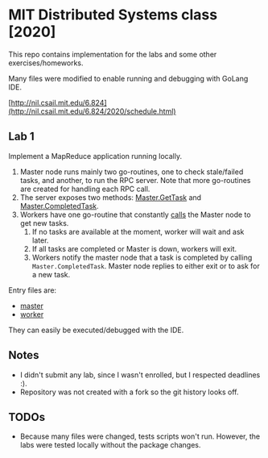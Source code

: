 # MIT Distributed Systems class [2020]

This repo contains implementation for the labs and some other exercises/homeworks.

Many files were modified to enable running and debugging with GoLang IDE. 

[http://nil.csail.mit.edu/6.824](http://nil.csail.mit.edu/6.824/2020/schedule.html)

## Lab 1
Implement a MapReduce application running locally.

1. Master node runs mainly two go-routines, one to check stale/failed tasks, and another, to run the RPC server. 
   Note that more go-routines are created for handling each RPC call.
2. The server exposes two methods: 
   [Master.GetTask](https://github.com/Sebusml/mit-6.824_2020/blob/main/src/mr/master.go#L101) and
   [Master.CompletedTask](https://github.com/Sebusml/mit-6.824_2020/blob/main/src/mr/master.go#L59). 
3. Workers have one go-routine that constantly 
   [calls](https://github.com/Sebusml/mit-6.824_2020/blob/main/src/mr/worker.go#L63) the Master node to get new tasks.
   1. If no tasks are available at the moment, worker will wait and ask later.
   2. If all tasks are completed or Master is down, workers will exit.
   3. Workers notify the master node that a task is completed by calling `Master.CompletedTask`. Master node replies
      to either exit or to ask for a new task.

Entry files are:
- [master](https://github.com/Sebusml/mit-6.824_2020/blob/main/src/main/mrmaster.go)
- [worker](https://github.com/Sebusml/mit-6.824_2020/blob/main/src/main/mrworker.go)

They can easily be executed/debugged with the IDE.

## Notes
- I didn't submit any lab, since I wasn't enrolled, but I respected deadlines :). 
- Repository was not created with a fork so the git history looks off.

## TODOs
- Because many files were changed, tests scripts won't run. However, the labs were tested locally without
the package changes.
